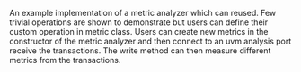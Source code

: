 An example implementation of a metric analyzer which can reused. Few trivial operations are shown to demonstrate but users can define their custom operation in metric class. 
Users can create new metrics in the constructor of the metric analyzer and then connect to an uvm analysis port receive the transactions. The write method can then measure different metrics from the transactions. 
